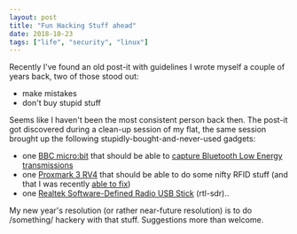 ```yaml
---
layout: post
title: "Fun Hacking Stuff ahead"
date: 2018-10-23
tags: ["life", "security", "linux"]
---
```


Recently I've found an old post-it with guidelines I wrote myself a couple of years back, two of those stood out:

* make mistakes
* don't buy stupid stuff

Seems like I haven't been the most consistent person back then. The post-it got discovered during a clean-up session of my flat, the same session brought up the following stupidly-bought-and-never-used gadgets:

* one [BBC micro:bit](https://de.wikipedia.org/wiki/BBC_micro:bit) that should be able to [capture Bluetooth Low Energy transmissions](https://github.com/virtualabs/btlejack)
* one [Proxmark 3 RV4](https://www.kickstarter.com/projects/1408815241/proxmark3-rdv-40#) that should be able to do some nifty RFID stuff (and that I was recently [able to fix](https://github.com/RfidResearchGroup/proxmark3/issues/35))
* one [Realtek Software-Defined Radio USB Stick](https://www.rtl-sdr.com/about-rtl-sdr/) (rtl-sdr)..

My new year's resolution (or rather near-future resolution) is to do /something/ hackery with that stuff. Suggestions more than welcome.
